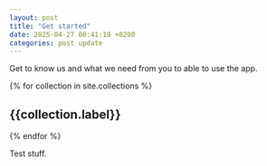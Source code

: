 ```yaml
---
layout: post
title: "Get started"
date: 2025-04-27 00:41:19 +0200
categories: post update
---
```


Get to know us and what we need from you to able to use the app.

{% for collection in site.collections %}
    <h2>{{collection.label}}</h2>
{% endfor %}

    

Test stuff.
